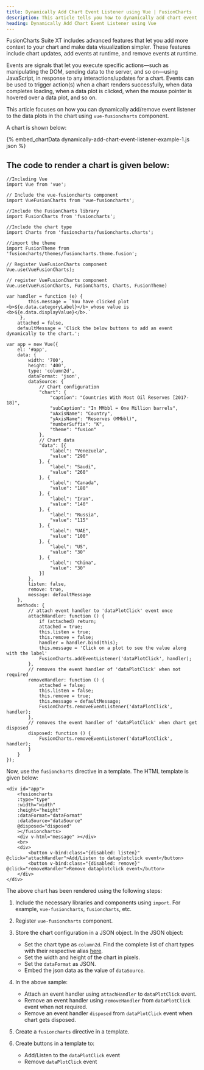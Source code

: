 ```yaml
---
title: Dynamically Add Chart Event Listener using Vue | FusionCharts
description: This article tells you how to dynamically add chart event listener to your chart using vue.
heading: Dynamically Add Chart Event Listener using Vue
---
```


FusionCharts Suite XT includes advanced features that let you add more context to your chart and make data visualization simpler. These features include chart updates, add events at runtime, and remove events at runtime.

Events are signals that let you execute specific actions—such as manipulating the DOM, sending data to the server, and so on—using JavaScript, in response to any interactions/updates for a chart. Events can be used to trigger action(s) when a chart renders successfully, when data completes loading, when a data plot is clicked, when the mouse pointer is hovered over a data plot, and so on.

This article focuses on how you can dynamically add/remove event listener to the data plots in the chart using `vue-fusioncharts` component.

A chart is shown below:

{% embed_chartData dynamically-add-chart-event-listener-example-1.js json %}

## The code to render a chart is given below:

```
//Including Vue
import Vue from 'vue';

// Include the vue-fusioncharts component
import VueFusionCharts from 'vue-fusioncharts';

//Include the FusionCharts library
import FusionCharts from 'fusioncharts';

//Include the chart type
import Charts from 'fusioncharts/fusioncharts.charts';

//import the theme
import FusionTheme from 'fusioncharts/themes/fusioncharts.theme.fusion';

// Register VueFusionCharts component
Vue.use(VueFusionCharts);

// register VueFusionCharts component
Vue.use(VueFusionCharts, FusionCharts, Charts, FusionTheme)

var handler = function (e) {
        this.message = `You have clicked plot <b>${e.data.categoryLabel}</b> whose value is <b>${e.data.displayValue}</b>.`
     },
    attached = false,
    defaultMessage = 'Click the below buttons to add an event dynamically to the chart.';

var app = new Vue({
    el: '#app',
    data: {
        width: '700',
        height: '400',
        type: 'column2d',
        dataFormat: 'json',
        dataSource: {
            // Chart configuration
            "chart": {
                "caption": "Countries With Most Oil Reserves [2017-18]",
                "subCaption": "In MMbbl = One Million barrels",
                "xAxisName": "Country",
                "yAxisName": "Reserves (MMbbl)",
                "numberSuffix": "K",
                "theme": "fusion"
            },
            // Chart data
            "data": [{
                "label": "Venezuela",
                "value": "290"
            }, {
                "label": "Saudi",
                "value": "260"
            }, {
                "label": "Canada",
                "value": "180"
            }, {
                "label": "Iran",
                "value": "140"
            }, {
                "label": "Russia",
                "value": "115"
            }, {
                "label": "UAE",
                "value": "100"
            }, {
                "label": "US",
                "value": "30"
            }, {
                "label": "China",
                "value": "30"
            }]
        },
        listen: false,
        remove: true,
        message: defaultMessage
    },
    methods: {
        // attach event handler to 'dataPlotClick' event once
        attachHandler: function () {
            if (attached) return;
            attached = true;
            this.listen = true;
            this.remove = false;
            handler = handler.bind(this);
            this.message = 'Click on a plot to see the value along with the label'
            FusionCharts.addEventListener('dataPlotClick', handler);
        },
        // removes the event handler of 'dataPlotClick' when not required
        removeHandler: function () {
            attached = false;
            this.listen = false;
            this.remove = true;
            this.message = defaultMessage;
            FusionCharts.removeEventListener('dataPlotClick', handler);
        },
        // removes the event handler of 'dataPlotClick' when chart get disposed
        disposed: function () {
            FusionCharts.removeEventListener('dataPlotClick', handler);
        }
    }
});
```

Now, use the `fusioncharts` directive in a template. The HTML template is given below:

```
<div id="app">
    <fusioncharts
    :type="type"
    :width="width"
    :height="height"
    :dataFormat="dataFormat"
    :dataSource="dataSource"
    @disposed="disposed"
    ></fusioncharts>
    <div v-html="message" ></div>
    <br>
    <div>
        <button v-bind:class="{disabled: listen}" @click="attachHandler">Add/Listen to dataplotclick event</button>
        <button v-bind:class="{disabled: remove}" @click="removeHandler">Remove dataplotclick event</button>
    </div>
</div>
```

The above chart has been rendered using the following steps:

1. Include the necessary libraries and components using `import`. For example, `vue-fusioncharts`, `fusioncharts`, etc.

2. Register `vue-fusioncharts` component.

3. Store the chart configuration in a JSON object. In the JSON object:
    * Set the chart type as `column2d`. Find the complete list of chart types with their respective alias [here](https://www.fusioncharts.com/dev/chart-guide/list-of-charts).
    * Set the width and height of the chart in pixels. 
    * Set the `dataFormat` as JSON.
    * Embed the json data as the value of `dataSource`.

4. In the above sample:
	* Attach an event handler using `attachHandler` to `dataPlotClick` event.
	* Remove an event handler using `removeHandler` from `dataPlotClick` event when not required.
	* Remove an event handler `disposed` from `dataPlotClick` event when chart gets disposed.

5. Create a `fusioncharts` directive in a template. 

6. Create buttons in a template to:
	* Add/Listen to the `dataPlotClick` event
	* Remove `dataPlotClick` event
